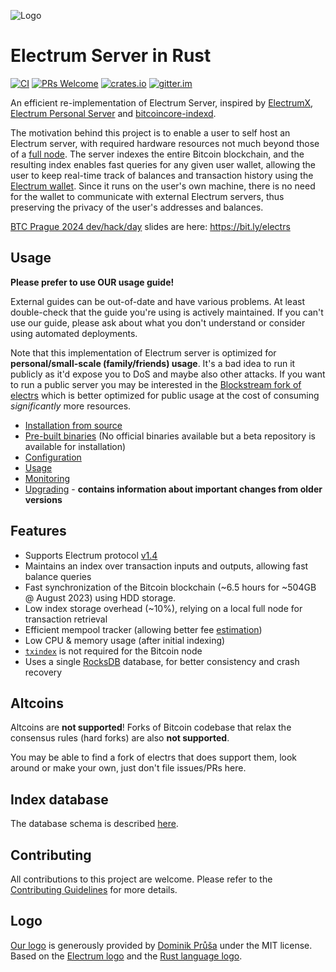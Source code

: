 ![Logo](logo/logo.svg)

# Electrum Server in Rust

[![CI](https://github.com/romanz/electrs/actions/workflows/rust.yml/badge.svg)](https://github.com/romanz/electrs/actions)
[![PRs Welcome](https://img.shields.io/badge/PRs-welcome-brightgreen.svg?style=flat-square)](http://makeapullrequest.com)
[![crates.io](https://img.shields.io/crates/v/electrs.svg)](https://crates.io/crates/electrs)
[![gitter.im](https://badges.gitter.im/romanz/electrs.svg)](https://gitter.im/romanz/electrs)

An efficient re-implementation of Electrum Server, inspired by [ElectrumX](https://github.com/kyuupichan/electrumx), [Electrum Personal Server](https://github.com/chris-belcher/electrum-personal-server) and [bitcoincore-indexd](https://github.com/jonasschnelli/bitcoincore-indexd).

The motivation behind this project is to enable a user to self host an Electrum server,
with required hardware resources not much beyond those of a [full node](https://en.bitcoin.it/wiki/Full_node#Why_should_you_use_a_full_node_wallet).
The server indexes the entire Bitcoin blockchain, and the resulting index enables fast queries for any given user wallet,
allowing the user to keep real-time track of balances and transaction history using the [Electrum wallet](https://electrum.org/).
Since it runs on the user's own machine, there is no need for the wallet to communicate with external Electrum servers,
thus preserving the privacy of the user's addresses and balances.

[BTC Prague 2024 dev/hack/day](https://btcprague.com/dev-hack-day/) slides are here: https://bit.ly/electrs


## Usage

**Please prefer to use OUR usage guide!**

External guides can be out-of-date and have various problems.
At least double-check that the guide you're using is actively maintained.
If you can't use our guide, please ask about what you don't understand or consider using automated deployments.

Note that this implementation of Electrum server is optimized for **personal/small-scale (family/friends) usage**.
It's a bad idea to run it publicly as it'd expose you to DoS and maybe also other attacks.
If you want to run a public server you may be interested in the [Blockstream fork of electrs](https://github.com/Blockstream/electrs)
which is better optimized for public usage at the cost of consuming *significantly* more resources.

 * [Installation from source](doc/install.md)
 * [Pre-built binaries](doc/binaries.md) (No official binaries available but a beta repository is available for installation)
 * [Configuration](doc/config.md)
 * [Usage](doc/usage.md)
 * [Monitoring](doc/monitoring.md)
 * [Upgrading](doc/upgrading.md) - **contains information about important changes from older versions**

## Features

 * Supports Electrum protocol [v1.4](https://electrumx-spesmilo.readthedocs.io/en/latest/protocol.html)
 * Maintains an index over transaction inputs and outputs, allowing fast balance queries
 * Fast synchronization of the Bitcoin blockchain (~6.5 hours for ~504GB @ August 2023) using HDD storage.
 * Low index storage overhead (~10%), relying on a local full node for transaction retrieval
 * Efficient mempool tracker (allowing better fee [estimation](https://github.com/spesmilo/electrum/blob/59c1d03f018026ac301c4e74facfc64da8ae4708/RELEASE-NOTES#L34-L46))
 * Low CPU & memory usage (after initial indexing)
 * [`txindex`](https://github.com/bitcoinbook/bitcoinbook/blob/develop/ch03.asciidoc#txindex) is not required for the Bitcoin node
 * Uses a single [RocksDB](https://github.com/spacejam/rust-rocksdb) database, for better consistency and crash recovery

## Altcoins

Altcoins are **not supported**!
Forks of Bitcoin codebase that relax the consensus rules (hard forks) are also **not supported**.

You may be able to find a fork of electrs that does support them, look around or make your own, just don't file issues/PRs here.

## Index database

The database schema is described [here](doc/schema.md).

## Contributing

All contributions to this project are welcome. Please refer to the [Contributing Guidelines](CONTRIBUTING.md) for more details.

## Logo

[Our logo](logo/) is generously provided by [Dominik Průša](https://github.com/DominoPrusa) under the MIT license.
Based on the [Electrum logo](https://github.com/spesmilo/electrum/blob/master/LICENCE)
and the [Rust language logo](https://www.rust-lang.org/policies/media-guide).

